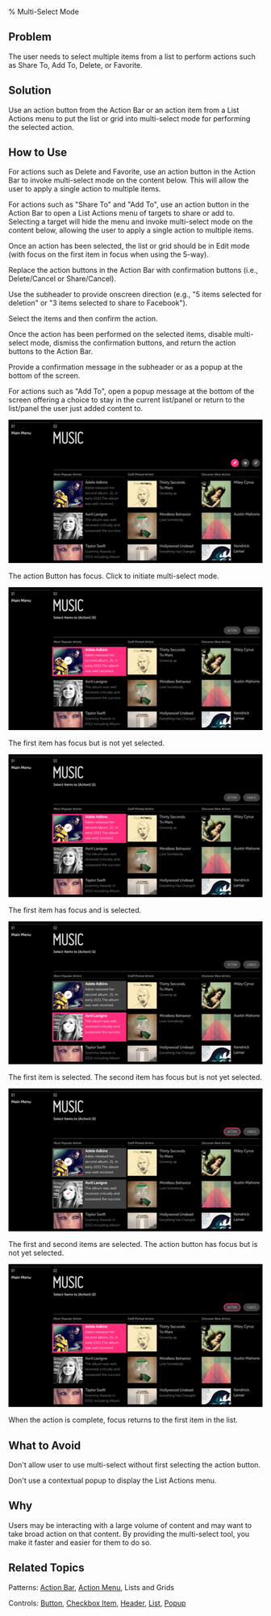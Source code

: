 ﻿% Multi-Select Mode

## Problem

The user needs to select multiple items from a list to perform actions such as
Share To, Add To, Delete, or Favorite.

## Solution

Use an action button from the Action Bar or an action item from a List Actions
menu to put the list or grid into multi-select mode for performing the selected
action.

## How to Use

For actions such as Delete and Favorite, use an action button in the Action Bar
to invoke multi-select mode on the content below.  This will allow the user to
apply a single action to multiple items.

For actions such as "Share To" and "Add To", use an action button in the Action
Bar to open a List Actions menu of targets to share or add to.  Selecting a
target will hide the menu and invoke multi-select mode on the content below,
allowing the user to apply a single action to multiple items. 

Once an action has been selected, the list or grid should be in Edit mode (with
focus on the first item in focus when using the 5-way).

Replace the action buttons in the Action Bar with confirmation buttons (i.e.,
Delete/Cancel or Share/Cancel).

Use the subheader to provide onscreen direction (e.g., "5 items selected for
deletion" or "3 items selected to share to Facebook").

Select the items and then confirm the action.

Once the action has been performed on the selected items, disable multi-select
mode, dismiss the confirmation buttons, and return the action buttons to the
Action Bar.

Provide a confirmation message in the subheader or as a popup at the bottom of
the screen.

For actions such as "Add To", open a popup message at the bottom of the screen
offering a choice to stay in the current list/panel or return to the list/panel
the user just added content to.

![_Fig. 1: Select an Action_](../../../assets/dg-acting-on-data-multi-select-1.jpg)

The action Button has focus.  Click to initiate multi-select mode.

![_Fig. 2: Navigate to an Object_](../../../assets/dg-acting-on-data-multi-select-2.jpg)

The first item has focus but is not yet selected.

![_Fig. 3: Object Selected_](../../../assets/dg-acting-on-data-multi-select-3.jpg)

The first item has focus and is selected.

![_Fig. 4: Navigate to a Second Object_](../../../assets/dg-acting-on-data-multi-select-4.jpg)

The first item is selected.  The second item has focus but is not yet selected.

![_Fig. 5: Select Second Object and Confirm Action_](../../../assets/dg-acting-on-data-multi-select-5.jpg)

The first and second items are selected.  The action button has focus but is not
yet selected.

![_Fig. 6: Action Completed_](../../../assets/dg-acting-on-data-multi-select-6.jpg)

When the action is complete, focus returns to the first item in the list.

## What to Avoid

Don't allow user to use multi-select without first selecting the action button.

Don't use a contextual popup to display the List Actions menu.

## Why

Users may be interacting with a large volume of content and may want to take
broad action on that content.  By providing the multi-select tool, you make it
faster and easier for them to do so.

## Related Topics

Patterns: [Action Bar](../app-structure/panel-structure.html#action-bar),
[Action Menu](sort-and-filter.html),
Lists and Grids

Controls: [Button](../../controls/button.html),
[Checkbox Item](../../controls/checkbox-item.html),
[Header](../../controls/header-list-actions.html),
[List](../../controls/list.html),
[Popup](../../controls/popup.html)
